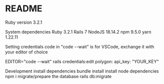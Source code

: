 # README

Ruby version
3.2.1

System dependencies
Ruby 3.2.1
Rails 7
NodeJS 18.14.2
npm 9.5.0
yarn 1.22.11

Setting credentials
code in "code --wait" is for VSCode, exchange it with your editor of choice

EDITOR="code --wait" rails credentials:edit
polygon:
  api_key: "YOUR_KEY"


Development
install dependencies bundle install
install node dependencies npm i
migrate/prepare the database rails db:migrate
